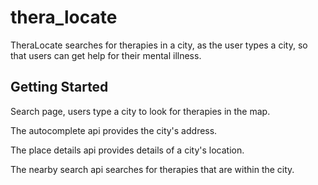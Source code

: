 # thera_locate

TheraLocate searches for therapies in a city, as the user types a city, so that users can get help for their mental illness.

## Getting Started

Search page, users type a city to look for therapies in the map.

The autocomplete api provides the city's address.

The place details api provides details of a city's location.

The nearby search api searches for therapies that are within the city.
